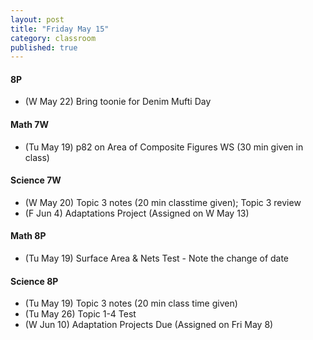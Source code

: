 ```yaml
---
layout: post
title: "Friday May 15"
category: classroom
published: true
---
```

#### 8P
* (W May 22) Bring toonie for Denim Mufti Day

#### Math 7W
* (Tu May 19) p82 on Area of Composite Figures WS (30 min given in class)

#### Science 7W
* (W May 20) Topic 3 notes (20 min classtime given); Topic 3 review
* (F Jun 4) Adaptations Project (Assigned on W May 13)

#### Math 8P
* (Tu May 19) Surface Area & Nets Test - Note the change of date 

#### Science 8P
* (Tu May 19) Topic 3 notes (20 min class time given)
* (Tu May 26) Topic 1-4 Test
* (W Jun 10) Adaptation Projects Due (Assigned on Fri May 8)
